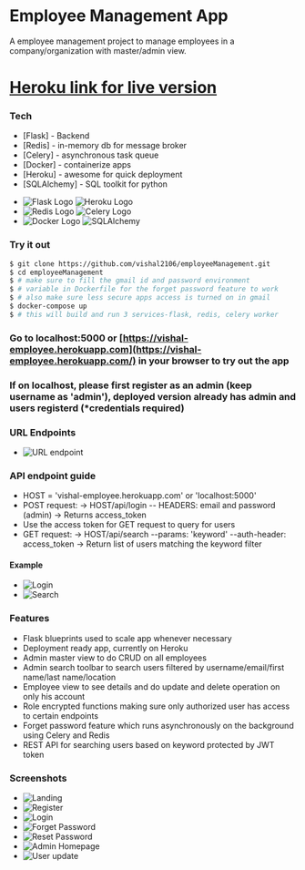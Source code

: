 # Employee Management App

A employee management project to manage employees in a company/organization with master/admin view.

# [Heroku link for live version](https://vishal-employee.herokuapp.com)

### Tech
* [Flask] - Backend 
* [Redis] - in-memory db for message broker
* [Celery] - asynchronous task queue
* [Docker] - containerize apps
* [Heroku] - awesome for quick deployment
* [SQLAlchemy] - SQL toolkit for python


- ![Flask Logo](/images/flask.png) ![Heroku Logo](/images/heroku.png)
- ![Redis Logo](/images/redis.jpg) ![Celery Logo](/images/celery.png)
- ![Docker Logo](/images/docker.png) ![SQLAlchemy](/images/sqla.png)

### Try it out

```sh
$ git clone https://github.com/vishal2106/employeeManagement.git
$ cd employeeManagement
$ # make sure to fill the gmail id and password environment
$ # variable in Dockerfile for the forget password feature to work
$ # also make sure less secure apps access is turned on in gmail
$ docker-compose up
$ # this will build and run 3 services-flask, redis, celery worker
```
### Go to localhost:5000 or [https://vishal-employee.herokuapp.com](https://vishal-employee.herokuapp.com/) in your browser to try out the app
### If on localhost, please first register as an admin (keep username as 'admin'), deployed version already has admin and users registerd (*credentials required)

### URL Endpoints
- ![URL endpoint](/images/employee.jpeg)

### API endpoint guide
- HOST = 'vishal-employee.herokuapp.com' 
or 'localhost:5000'
- POST request:
 -> HOST/api/login -- HEADERS: email and password (admin)
-> Returns access_token
- Use the access token for GET request to query for users
- GET request: -> HOST/api/search --params: 'keyword' --auth-header: access_token -> Return list of users matching the keyword filter

#### Example
- ![Login](/images/api_login.png)
- ![Search](/images/api_search.png)

### Features
- Flask blueprints used to scale app whenever necessary
- Deployment ready app, currently on Heroku
- Admin master view to do CRUD on all employees
- Admin search toolbar to search users filtered by username/email/first name/last name/location
- Employee view to see details and do update and delete operation on only his account
- Role encrypted functions making sure only authorized user has access to certain endpoints
- Forget password feature which runs asynchronously on the background using Celery and Redis
- REST API for searching users based on keyword protected by JWT token

### Screenshots
- ![Landing](/images/landing.png)
- ![Register](/images/register.png)
- ![Login](/images/login.png)
- ![Forget Password](/images/forget_password.png)
- ![Reset Password](/images/reset_password.png)
- ![Admin Homepage](/images/admin_home.png)
- ![User update](/images/user_show.png)

   
